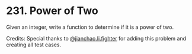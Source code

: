 # 231. Power of Two

Given an integer, write a function to determine if it is a power of two.

Credits:
Special thanks to [@jianchao.li.fighter](https://leetcode.com/discuss/user/jianchao.li.fighter) for adding this problem and creating all test cases.
